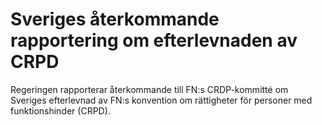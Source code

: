 # Sveriges återkommande rapportering om efterlevnaden av CRPD

Regeringen rapporterar återkommande till FN:s CRDP\-kommitté om Sveriges efterlevnad av FN:s konvention om rättigheter för personer med funktionshinder (CRPD).
